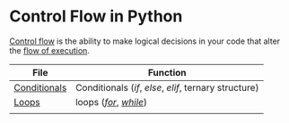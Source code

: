 # Control Flow in Python
[Control flow](https://docs.python.org/3/tutorial/controlflow.html) is the ability to make logical decisions in your code that 
alter the [flow of execution](https://en.wikipedia.org/wiki/Control_flow#:~:text=In%20computer%20science%2C%20control%20flow,from%20a%20declarative%20programming%20language.).

| File | Function |
| ---- | -------- | 
| [Conditionals](https://github.com/EthanC2/Notes-and-Writeups/blob/main/Python/Control%20Flow/Conditionals.md) | Conditionals (_if_, _else_, _elif_, ternary structure) |
| [Loops](https://github.com/EthanC2/Notes-and-Writeups/blob/main/Python/Control%20Flow/Loops.md) | loops ([_for_](https://www.tutorialspoint.com/python/python_for_loop.htm), [_while_](https://www.tutorialspoint.com/python/python_while_loop.htm)) |
|  |  |
